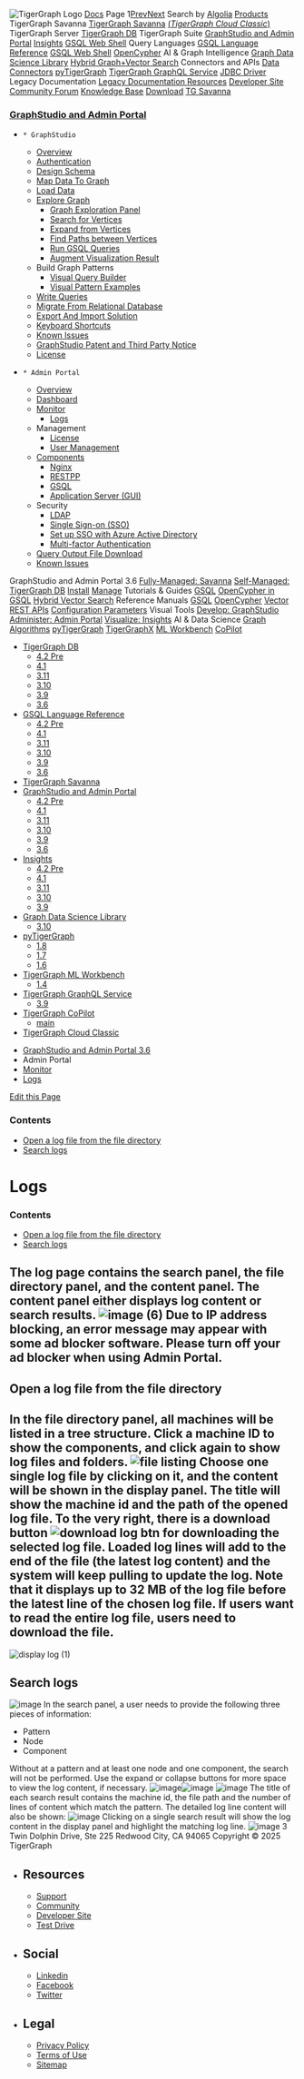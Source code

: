 ![TigerGraph Logo](https://www.tigergraph.com/wp-content/uploads/2020/05/TG_LOGO.svg) [Docs](https://docs.tigergraph.com/home)
Page 1[Prev](https://docs.tigergraph.com/gui/3.6/admin-portal/monitoring/log-viewer)[Next](https://docs.tigergraph.com/gui/3.6/admin-portal/monitoring/log-viewer)
Search by [Algolia](https://www.algolia.com/docsearch)
[Products](https://docs.tigergraph.com/gui/3.6/admin-portal/monitoring/log-viewer)
TigerGraph Savanna
[TigerGraph Savanna](https://docs.tigergraph.com/savanna/main/overview/) [(_TigerGraph Cloud Classic_)](https://docs.tigergraph.com/cloud/main/start/overview)
TigerGraph Server
[TigerGraph DB](https://docs.tigergraph.com/tigergraph-server/4.2/intro/)
TigerGraph Suite
[GraphStudio and Admin Portal](https://docs.tigergraph.com/gui/4.2/intro/) [Insights](https://docs.tigergraph.com/insights/4.2/intro/) [GSQL Web Shell](https://docs.tigergraph.com/tigergraph-server/current/gsql-shell/web)
Query Languages
[GSQL Language Reference](https://docs.tigergraph.com/gsql-ref/4.2/intro/) [GSQL Web Shell](https://docs.tigergraph.com/tigergraph-server/current/gsql-shell/web) [OpenCypher](https://docs.tigergraph.com/gsql-ref/current/opencypher-in-gsql)
AI & Graph Intelligence
[Graph Data Science Library](https://docs.tigergraph.com/graph-ml/3.10/intro/) [Hybrid Graph+Vector Search](https://docs.tigergraph.com/gsql-ref/current/vector/)
Connectors and APIs
[Data Connectors](https://docs.tigergraph.com/tigergraph-server/current/data-loading) [pyTigerGraph](https://docs.tigergraph.com/pytigergraph/1.8/intro/) [TigerGraph GraphQL Service](https://docs.tigergraph.com/graphql/3.9/) [JDBC Driver](https://github.com/tigergraph/ecosys/tree/master/tools/etl/tg-jdbc-driver)
Legacy Documentation
[ Legacy Documentation ](https://docs-legacy.tigergraph.com)
[Resources](https://docs.tigergraph.com/gui/3.6/admin-portal/monitoring/log-viewer)
[Developer Site](https://dev.tigergraph.com/) [Community Forum](https://community.tigergraph.com/) [Knowledge Base](https://tigergraph.freshdesk.com/support/solutions)
[Download](https://dl.tigergraph.com)
[ TG Savanna](https://savanna.tgcloud.io)
### [GraphStudio and Admin Portal](https://docs.tigergraph.com/gui/3.6/graphstudio/overview)
  *     * GraphStudio
      * [Overview](https://docs.tigergraph.com/gui/3.6/graphstudio/overview)
      * [Authentication](https://docs.tigergraph.com/gui/3.6/graphstudio/user-access-management)
      * [Design Schema](https://docs.tigergraph.com/gui/3.6/graphstudio/design-schema)
      * [Map Data To Graph](https://docs.tigergraph.com/gui/3.6/graphstudio/map-data-to-graph)
      * [Load Data](https://docs.tigergraph.com/gui/3.6/graphstudio/load-data)
      * [Explore Graph](https://docs.tigergraph.com/gui/3.6/graphstudio/explore-graph/README)
        * [Graph Exploration Panel](https://docs.tigergraph.com/gui/3.6/graphstudio/explore-graph/graph-exploration-panel)
        * [Search for Vertices](https://docs.tigergraph.com/gui/3.6/graphstudio/explore-graph/search-for-vertices)
        * [Expand from Vertices](https://docs.tigergraph.com/gui/3.6/graphstudio/explore-graph/expand-from-vertices)
        * [Find Paths between Vertices](https://docs.tigergraph.com/gui/3.6/graphstudio/explore-graph/find-paths-between-vertices)
        * [Run GSQL Queries](https://docs.tigergraph.com/gui/3.6/graphstudio/explore-graph/run-gsql-queries)
        * [Augment Visualization Result](https://docs.tigergraph.com/gui/3.6/graphstudio/explore-graph/augment-visualization-result)
      * Build Graph Patterns
        * [Visual Query Builder](https://docs.tigergraph.com/gui/3.6/graphstudio/build-graph-patterns/visual-query-builder-overview)
        * [Visual Pattern Examples](https://docs.tigergraph.com/gui/3.6/graphstudio/build-graph-patterns/visual-pattern-examples)
      * [Write Queries](https://docs.tigergraph.com/gui/3.6/graphstudio/write-queries)
      * [Migrate From Relational Database](https://docs.tigergraph.com/gui/3.6/graphstudio/migrate-from-relational-database)
      * [Export And Import Solution](https://docs.tigergraph.com/gui/3.6/graphstudio/export-and-import-solution)
      * [Keyboard Shortcuts](https://docs.tigergraph.com/gui/3.6/graphstudio/keyboard-shortcuts)
      * [Known Issues](https://docs.tigergraph.com/gui/3.6/graphstudio/known-issues)
      * [GraphStudio Patent and Third Party Notice](https://docs.tigergraph.com/gui/3.6/graphstudio/patent-and-third-party-notice)
      * [License](https://docs.tigergraph.com/gui/3.6/graphstudio/license)
  *     * Admin Portal
      * [Overview](https://docs.tigergraph.com/gui/3.6/admin-portal/overview)
      * [Dashboard](https://docs.tigergraph.com/gui/3.6/admin-portal/dashboard)
      * [Monitor](https://docs.tigergraph.com/gui/3.6/admin-portal/monitoring/README)
        * [Logs](https://docs.tigergraph.com/gui/3.6/admin-portal/monitoring/log-viewer)
      * Management
        * [License](https://docs.tigergraph.com/gui/3.6/admin-portal/management/license)
        * [User Management](https://docs.tigergraph.com/gui/3.6/admin-portal/management/user-management)
      * [Components](https://docs.tigergraph.com/gui/3.6/admin-portal/components/README)
        * [Nginx](https://docs.tigergraph.com/gui/3.6/admin-portal/components/nginx)
        * [RESTPP](https://docs.tigergraph.com/gui/3.6/admin-portal/components/restpp)
        * [GSQL](https://docs.tigergraph.com/gui/3.6/admin-portal/components/gsql)
        * [Application Server (GUI)](https://docs.tigergraph.com/gui/3.6/admin-portal/components/gui)
      * Security
        * [LDAP](https://docs.tigergraph.com/gui/3.6/admin-portal/security/ldap)
        * [Single Sign-on (SSO)](https://docs.tigergraph.com/gui/3.6/admin-portal/security/sso)
        * [Set up SSO with Azure Active Directory](https://docs.tigergraph.com/gui/3.6/admin-portal/security/sso-aad)
        * [Multi-factor Authentication](https://docs.tigergraph.com/gui/3.6/admin-portal/security/mfa)
      * [Query Output File Download](https://docs.tigergraph.com/gui/3.6/admin-portal/gsql-output-file)
      * [Known Issues](https://docs.tigergraph.com/gui/3.6/admin-portal/known-issues)


GraphStudio and Admin Portal 3.6
[Fully-Managed: Savanna](https://docs.tigergraph.com/savanna/main/overview/)
[Self-Managed: TigerGraph DB](https://docs.tigergraph.com/tigergraph-server/4.2/intro/)
[Install](https://docs.tigergraph.com/tigergraph-server/current/getting-started/) [Manage](https://docs.tigergraph.com/tigergraph-server/current/system-management/)
Tutorials & Guides
[GSQL](https://github.com/tigergraph/ecosys/blob/master/tutorials/GSQL.md) [OpenCypher in GSQL](https://github.com/tigergraph/ecosys/blob/master/tutorials/Cypher.md) [Hybrid Vector Search](https://github.com/tigergraph/ecosys/blob/master/tutorials/VectorSearch.md)
Reference Manuals
[GSQL](https://docs.tigergraph.com/gsql-ref/4.2/intro/) [OpenCypher](https://docs.tigergraph.com/gsql-ref/current/opencypher-in-gsql/) [Vector](https://docs.tigergraph.com/gsql-ref/current/vector/) [REST APIs](https://docs.tigergraph.com/tigergraph-server/current/api/) [Configuration Parameters](https://docs.tigergraph.com/tigergraph-server/current/reference/configuration-parameters)
Visual Tools
[Develop: GraphStudio](https://docs.tigergraph.com/gui/4.2/intro/) [Administer: Admin Portal](https://docs.tigergraph.com/gui/4.2/intro/) [Visualize: Insights](https://docs.tigergraph.com/insights/4.2/intro/)
AI & Data Science
[Graph Algorithms](https://docs.tigergraph.com/graph-ml/3.10/intro/) [pyTigerGraph](https://docs.tigergraph.com/pytigergraph/1.8/intro/) [TigerGraphX](https://github.com/tigergraph/ecosys/blob/master/tutorials/TigerGraphX.md) [ML Workbench](https://docs.tigergraph.com/ml-workbench/1.4/intro/) [CoPilot](https://docs.tigergraph.com/tg-copilot/intro/)
  * [TigerGraph DB](https://docs.tigergraph.com/tigergraph-server/4.2/intro/)
    * [4.2 Pre](https://docs.tigergraph.com/tigergraph-server/4.2/intro/)
    * [4.1](https://docs.tigergraph.com/tigergraph-server/4.1/intro/)
    * [3.11](https://docs.tigergraph.com/tigergraph-server/3.11/intro/)
    * [3.10](https://docs.tigergraph.com/tigergraph-server/3.10/intro/)
    * [3.9](https://docs.tigergraph.com/tigergraph-server/3.9/intro/)
    * [3.6](https://docs.tigergraph.com/tigergraph-server/3.6/intro/)
  * [GSQL Language Reference](https://docs.tigergraph.com/gsql-ref/4.2/intro/)
    * [4.2 Pre](https://docs.tigergraph.com/gsql-ref/4.2/intro/)
    * [4.1](https://docs.tigergraph.com/gsql-ref/4.1/intro/)
    * [3.11](https://docs.tigergraph.com/gsql-ref/3.11/intro/)
    * [3.10](https://docs.tigergraph.com/gsql-ref/3.10/intro/)
    * [3.9](https://docs.tigergraph.com/gsql-ref/3.9/intro/)
    * [3.6](https://docs.tigergraph.com/gsql-ref/3.6/intro/intro)
  * [TigerGraph Savanna](https://docs.tigergraph.com/savanna/main/overview/)
  * [GraphStudio and Admin Portal](https://docs.tigergraph.com/gui/4.2/intro/)
    * [4.2 Pre](https://docs.tigergraph.com/gui/4.2/intro/)
    * [4.1](https://docs.tigergraph.com/gui/4.1/intro/)
    * [3.11](https://docs.tigergraph.com/gui/3.11/intro/)
    * [3.10](https://docs.tigergraph.com/gui/3.10/intro/)
    * [3.9](https://docs.tigergraph.com/gui/3.9/intro/)
    * [3.6](https://docs.tigergraph.com/gui/3.6/graphstudio/overview)
  * [Insights](https://docs.tigergraph.com/insights/4.2/intro/)
    * [4.2 Pre](https://docs.tigergraph.com/insights/4.2/intro/)
    * [4.1](https://docs.tigergraph.com/insights/4.1/intro/)
    * [3.11](https://docs.tigergraph.com/insights/3.11/intro/)
    * [3.10](https://docs.tigergraph.com/insights/3.10/intro/)
    * [3.9](https://docs.tigergraph.com/insights/3.9/intro/)
  * [Graph Data Science Library](https://docs.tigergraph.com/graph-ml/3.10/intro/)
    * [3.10](https://docs.tigergraph.com/graph-ml/3.10/intro/)
  * [pyTigerGraph](https://docs.tigergraph.com/pytigergraph/1.8/intro/)
    * [1.8](https://docs.tigergraph.com/pytigergraph/1.8/intro/)
    * [1.7](https://docs.tigergraph.com/pytigergraph/1.7/intro/)
    * [1.6](https://docs.tigergraph.com/pytigergraph/1.6/intro/)
  * [TigerGraph ML Workbench](https://docs.tigergraph.com/ml-workbench/1.4/intro/)
    * [1.4](https://docs.tigergraph.com/ml-workbench/1.4/intro/)
  * [TigerGraph GraphQL Service](https://docs.tigergraph.com/graphql/3.9/)
    * [3.9](https://docs.tigergraph.com/graphql/3.9/)
  * [TigerGraph CoPilot](https://docs.tigergraph.com/tg-copilot/intro/)
    * [main](https://docs.tigergraph.com/tg-copilot/intro/)
  * [TigerGraph Cloud Classic](https://docs.tigergraph.com/cloud/main/start/overview)


[](https://docs.tigergraph.com/home/)
  * [GraphStudio and Admin Portal 3.6](https://docs.tigergraph.com/gui/3.6/graphstudio/overview)
  * Admin Portal
  * [Monitor](https://docs.tigergraph.com/gui/3.6/admin-portal/monitoring/README)
  * [Logs](https://docs.tigergraph.com/gui/3.6/admin-portal/monitoring/log-viewer)


[Edit this Page](https://github.com/tigergraph/gui-docs/edit/3.6/modules/admin-portal/pages/monitoring/log-viewer.adoc)
### Contents
  * [Open a log file from the file directory](https://docs.tigergraph.com/gui/3.6/admin-portal/monitoring/log-viewer#_open_a_log_file_from_the_file_directory)
  * [Search logs](https://docs.tigergraph.com/gui/3.6/admin-portal/monitoring/log-viewer#_search_logs)


# Logs
### Contents
  * [Open a log file from the file directory](https://docs.tigergraph.com/gui/3.6/admin-portal/monitoring/log-viewer#_open_a_log_file_from_the_file_directory)
  * [Search logs](https://docs.tigergraph.com/gui/3.6/admin-portal/monitoring/log-viewer#_search_logs)


The log page contains the search panel, the file directory panel, and the content panel. The content panel either displays log content or search results.
![image \(6\)](https://docs.tigergraph.com/gui/3.6/admin-portal/_images/image%20\(6\).png)
Due to IP address blocking, an error message may appear with some ad blocker software. Please turn off your ad blocker when using Admin Portal.  
---  
## [](https://docs.tigergraph.com/gui/3.6/admin-portal/monitoring/log-viewer#_open_a_log_file_from_the_file_directory)Open a log file from the file directory
In the file directory panel, all machines will be listed in a tree structure. Click a machine ID to show the components, and click again to show log files and folders.
![file listing](https://docs.tigergraph.com/gui/3.6/admin-portal/_images/file-listing.png)
Choose one single log file by clicking on it, and the content will be shown in the display panel. The title will show the machine id and the path of the opened log file. To the very right, there is a download button ![download log btn](https://docs.tigergraph.com/gui/3.6/admin-portal/_images/download-log-btn.png) for downloading the selected log file. Loaded log lines will add to the end of the file (the latest log content) and the system will keep pulling to update the log.
Note that it displays up to 32 MB of the log file before the latest line of the chosen log file. If users want to read the entire log file, users need to download the file.  
---  
![display log \(1\)](https://docs.tigergraph.com/gui/3.6/admin-portal/_images/display-log%20\(1\).png)
## [](https://docs.tigergraph.com/gui/3.6/admin-portal/monitoring/log-viewer#_search_logs)Search logs
![image](https://docs.tigergraph.com/gui/3.6/admin-portal/_images/search-panel.png)
In the search panel, a user needs to provide the following three pieces of information:
  * Pattern
  * Node
  * Component


Without at a pattern and at least one node and one component, the search will not be performed.
Use the expand or collapse buttons for more space to view the log content, if necessary. ![image](https://docs.tigergraph.com/gui/3.6/admin-portal/_images/collapse-btn.png)![image](https://docs.tigergraph.com/gui/3.6/admin-portal/_images/expand-btn.png)
![image](https://docs.tigergraph.com/gui/3.6/admin-portal/_images/search-result.png)
The title of each search result contains the machine id, the file path and the number of lines of content which match the pattern. The detailed log line content will also be shown:
![image](https://docs.tigergraph.com/gui/3.6/admin-portal/_images/single-search-result.png)
Clicking on a single search result will show the log content in the display panel and highlight the matching log line.
![image](https://docs.tigergraph.com/gui/3.6/admin-portal/_images/line-highlight-log%20\(1\).png)
3 Twin Dolphin Drive, Ste 225 Redwood City, CA 94065 
Copyright © 2025 TigerGraph
  * ## Resources
    * [Support](https://www.tigergraph.com/support/)
    * [Community](https://community.tigergraph.com/)
    * [Developer Site](https://dev.tigergraph.com/)
    * [Test Drive](https://testdrive.tigergraph.com/)
  * ## Social
    * [Linkedin](https://www.linkedin.com/company/tigergraph/)
    * [Facebook](https://www.facebook.com/TigerGraphDB/)
    * [Twitter](https://twitter.com/tigergraphdb)
  * ## Legal
    * [Privacy Policy](https://www.tigergraph.com/privacy-policy/)
    * [Terms of Use](https://www.tigergraph.com/terms/)
    * [Sitemap](https://docs.tigergraph.com/sitemap.xml)


